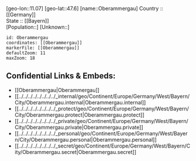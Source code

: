 ﻿---
location: [47.6,11.07] 
mapzoom: [7,12] 
mapmarker: city 
type: City
tags:
- geo/City


SpocWebEntityId: 33022
isDeleted: false
confidential: public

---
[geo-lon::11.07] 
[geo-lat::47.6] 
[name::Oberammergau] 
Country :: [[Germany]]  
State :: [[Bayern]]  
[Population::] 
[Unknown::] 


```leaflet
id: Oberammergau
coordinates: [[Oberammergau]] 
markerFile: [[Oberammergau]] 
defaultZoom: 11 
maxZoom: 18
```


## Confidential Links & Embeds: 
- [[Oberammergau|Oberammergau]]  
- [[../../../../../../../../_internal/geo/Continent/Europe/Germany/West/Bayern/City/Oberammergau.internal|Oberammergau.internal]] 
- [[../../../../../../../../_protect/geo/Continent/Europe/Germany/West/Bayern/City/Oberammergau.protect|Oberammergau.protect]] 
- [[../../../../../../../../_private/geo/Continent/Europe/Germany/West/Bayern/City/Oberammergau.private|Oberammergau.private]] 
- [[../../../../../../../../_personal/geo/Continent/Europe/Germany/West/Bayern/City/Oberammergau.personal|Oberammergau.personal]] 
- [[../../../../../../../../_secret/geo/Continent/Europe/Germany/West/Bayern/City/Oberammergau.secret|Oberammergau.secret]] 
